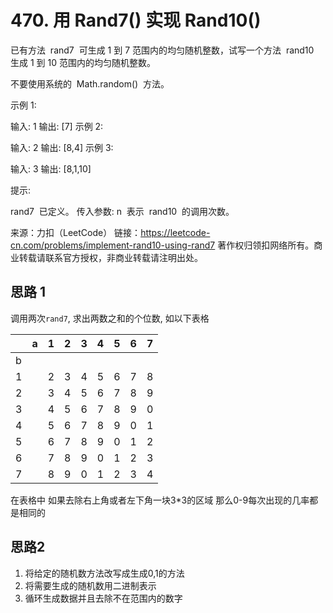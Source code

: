 # 470. 用 Rand7() 实现 Rand10()

已有方法  rand7  可生成 1 到 7 范围内的均匀随机整数，试写一个方法  rand10  生成 1 到 10 范围内的均匀随机整数。

不要使用系统的  Math.random()  方法。

示例 1:

输入: 1
输出: [7]
示例 2:

输入: 2
输出: [8,4]
示例 3:

输入: 3
输出: [8,1,10]

提示:

rand7  已定义。
传入参数: n  表示  rand10  的调用次数。

来源：力扣（LeetCode）
链接：https://leetcode-cn.com/problems/implement-rand10-using-rand7
著作权归领扣网络所有。商业转载请联系官方授权，非商业转载请注明出处。

## 思路 1

调用两次`rand7`, 求出两数之和的个位数, 如以下表格

|     | a   | 1   | 2   | 3   | 4   | 5   | 6   | 7   |
| :-- | --- | --- | --- | --- | --- | --- | --- | --- |
| b   |     |     |     |     |     |     |     |     |
| 1   |     | 2   | 3   | 4   | 5   | 6   | 7   | 8   |
| 2   |     | 3   | 4   | 5   | 6   | 7   | 8   | 9   |
| 3   |     | 4   | 5   | 6   | 7   | 8   | 9   | 0   |
| 4   |     | 5   | 6   | 7   | 8   | 9   | 0   | 1   |
| 5   |     | 6   | 7   | 8   | 9   | 0   | 1   | 2   |
| 6   |     | 7   | 8   | 9   | 0   | 1   | 2   | 3   |
| 7   |     | 8   | 9   | 0   | 1   | 2   | 3   | 4   |

在表格中 如果去除右上角或者左下角一块3*3的区域 那么0-9每次出现的几率都是相同的

## 思路2

1. 将给定的随机数方法改写成生成0,1的方法
2. 将需要生成的随机数用二进制表示
3. 循环生成数据并且去除不在范围内的数字
